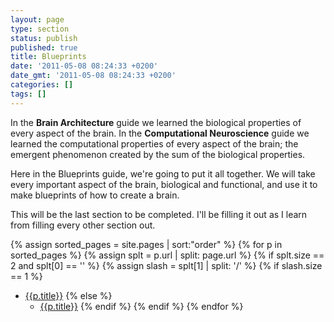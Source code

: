 ```yaml
---
layout: page
type: section
status: publish
published: true
title: Blueprints
date: '2011-05-08 08:24:33 +0200'
date_gmt: '2011-05-08 08:24:33 +0200'
categories: []
tags: []
---
```


In the **Brain Architecture** guide we learned the biological properties of every aspect of the brain. In the **Computational Neuroscience** guide we learned the computational properties of every aspect of the brain; the emergent phenomenon created by the sum of the biological properties.

Here in the Blueprints guide, we're going to put it all together. We will take every important aspect of the brain, biological and functional, and use it to make blueprints of how to create a brain.

This will be the last section to be completed. I'll be filling it out as I learn from filling every other section out.


{% assign sorted_pages = site.pages | sort:"order" %}
{% for p in sorted_pages %}
   {% assign splt = p.url | split: page.url %}
   {% if splt.size == 2 and splt[0] == '' %}
      {% assign slash = splt[1] | split: '/' %}
{% if slash.size == 1 %}      
- <a class="page-link" href="{{p.url | prepend: site.baseurl}}">{{p.title}}</a>
{% else %}
   - <a class="page-link" href="{{p.url | prepend: site.baseurl}}">{{p.title}}</a>
{% endif %}
   {% endif %}
{% endfor %}